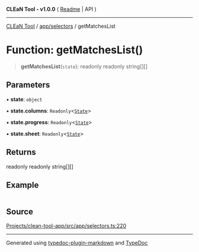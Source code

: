 **CLEaN Tool - v1.0.0** ( [Readme](../../../README.md) \| API )

***

[CLEaN Tool](../../../modules.md) / [app/selectors](../README.md) / getMatchesList

# Function: getMatchesList()

> **getMatchesList**(`state`): readonly readonly string[][]

## Parameters

▪ **state**: `object`

▪ **state.columns**: `Readonly`\<[`State`](../../../selectors/columns/selectors/private/interfaces/State.md)\>

▪ **state.progress**: `Readonly`\<[`State`](../../../selectors/columns/selectors/private/interfaces/State.md)\>

▪ **state.sheet**: `Readonly`\<[`State`](../../../features/sheet/reducers/interfaces/State.md)\>

## Returns

readonly readonly string[][]

## Example

```ts

```

## Source

[Projects/clean-tool-app/src/app/selectors.ts:220](https://github.com/yuckyh/clean-tool-app/)

***

Generated using [typedoc-plugin-markdown](https://www.npmjs.com/package/typedoc-plugin-markdown) and [TypeDoc](https://typedoc.org/)
